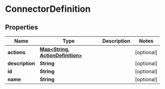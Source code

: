 # ConnectorDefinition

## Properties
Name | Type | Description | Notes
------------ | ------------- | ------------- | -------------
**actions** | [**Map&lt;String, ActionDefinition&gt;**](ActionDefinition.md) |  |  [optional]
**description** | **String** |  |  [optional]
**id** | **String** |  |  [optional]
**name** | **String** |  |  [optional]
